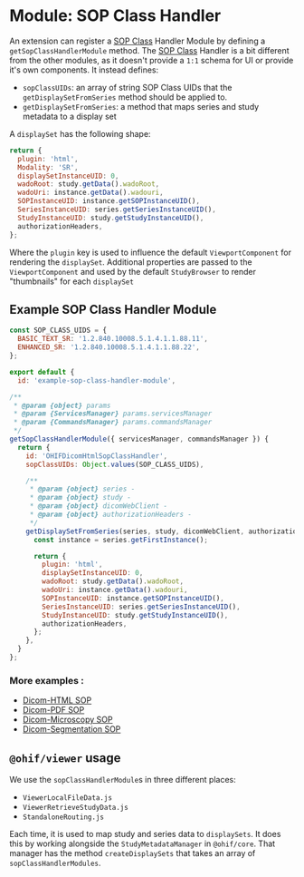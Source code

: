 # Module: SOP Class Handler

An extension can register a [SOP Class][sop-class-link] Handler Module by
defining a `getSopClassHandlerModule` method. The [SOP Class][sop-class-link]
Handler is a bit different from the other modules, as it doesn't provide a `1:1`
schema for UI or provide it's own components. It instead defines:

- `sopClassUIDs`: an array of string SOP Class UIDs that the
  `getDisplaySetFromSeries` method should be applied to.
- `getDisplaySetFromSeries`: a method that maps series and study metadata to a
  display set

A `displaySet` has the following shape:

```js
return {
  plugin: 'html',
  Modality: 'SR',
  displaySetInstanceUID: 0,
  wadoRoot: study.getData().wadoRoot,
  wadoUri: instance.getData().wadouri,
  SOPInstanceUID: instance.getSOPInstanceUID(),
  SeriesInstanceUID: series.getSeriesInstanceUID(),
  StudyInstanceUID: study.getStudyInstanceUID(),
  authorizationHeaders,
};
```

Where the `plugin` key is used to influence the default `ViewportComponent` for
rendering the `displaySet`. Additional properties are passed to the
`ViewportComponent` and used by the default `StudyBrowser` to render
"thumbnails" for each `displaySet`

## Example SOP Class Handler Module

```js
const SOP_CLASS_UIDS = {
  BASIC_TEXT_SR: '1.2.840.10008.5.1.4.1.1.88.11',
  ENHANCED_SR: '1.2.840.10008.5.1.4.1.1.88.22',
};

export default {
  id: 'example-sop-class-handler-module',

/**
 * @param {object} params
 * @param {ServicesManager} params.servicesManager
 * @param {CommandsManager} params.commandsManager
 */
getSopClassHandlerModule({ servicesManager, commandsManager }) {
  return {
    id: 'OHIFDicomHtmlSopClassHandler',
    sopClassUIDs: Object.values(SOP_CLASS_UIDS),

    /**
     * @param {object} series -
     * @param {object} study -
     * @param {object} dicomWebClient -
     * @param {object} authorizationHeaders -
     */
    getDisplaySetFromSeries(series, study, dicomWebClient, authorizationHeaders) {
      const instance = series.getFirstInstance();

      return {
        plugin: 'html',
        displaySetInstanceUID: 0,
        wadoRoot: study.getData().wadoRoot,
        wadoUri: instance.getData().wadouri,
        SOPInstanceUID: instance.getSOPInstanceUID(),
        SeriesInstanceUID: series.getSeriesInstanceUID(),
        StudyInstanceUID: study.getStudyInstanceUID(),
        authorizationHeaders,
      };
    },
  }
};
```

### More examples :

- [Dicom-HTML SOP][dicom-html-sop]
- [Dicom-PDF SOP][dicom-pdf-sop]
- [Dicom-Microscopy SOP][dicom-micro-sop]
- [Dicom-Segmentation SOP][dicom-seg-sop]

## `@ohif/viewer` usage

We use the `sopClassHandlerModule`s in three different places:

- `ViewerLocalFileData.js`
- `ViewerRetrieveStudyData.js`
- `StandaloneRouting.js`

Each time, it is used to map study and series data to `displaySets`. It does
this by working alongside the `StudyMetadataManager` in `@ohif/core`. That
manager has the method `createDisplaySets` that takes an array of
`sopClassHandlerModules`.

<!-- prettier-ignore-start -->
[sop-class-link]: http://dicom.nema.org/dicom/2013/output/chtml/part04/sect_B.5.html
[dicom-html-sop]: https://github.com/OHIF/Viewers/blob/master/extensions/dicom-html/src/OHIFDicomHtmlSopClassHandler.js#L4-L12
[dicom-pdf-sop]: https://github.com/OHIF/Viewers/blob/master/extensions/dicom-pdf/src/OHIFDicomPDFSopClassHandler.js#L4-L6
[dicom-micro-sop]: https://github.com/OHIF/Viewers/blob/master/extensions/dicom-microscopy/src/DicomMicroscopySopClassHandler.js#L5-L7
[dicom-seg-sop]: https://github.com/OHIF/Viewers/blob/master/extensions/dicom-segmentation/src/OHIFDicomSegSopClassHandler.js#L5-L7
<!-- prettier-ignore-end -->
